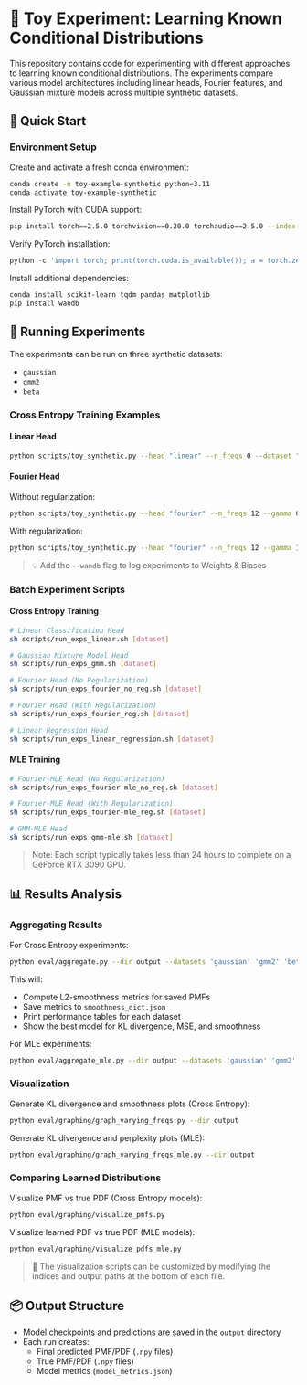 # 🎯 Toy Experiment: Learning Known Conditional Distributions

This repository contains code for experimenting with different approaches to learning known conditional distributions. The experiments compare various model architectures including linear heads, Fourier features, and Gaussian mixture models across multiple synthetic datasets.

## 🚀 Quick Start

### Environment Setup

Create and activate a fresh conda environment:

```bash
conda create -n toy-example-synthetic python=3.11
conda activate toy-example-synthetic
```

Install PyTorch with CUDA support:
```bash
pip install torch==2.5.0 torchvision==0.20.0 torchaudio==2.5.0 --index-url https://download.pytorch.org/whl/cu121
```

Verify PyTorch installation:
```python
python -c 'import torch; print(torch.cuda.is_available()); a = torch.zeros(5); a = a.to("cuda:0"); print(a)'
```

Install additional dependencies:
```bash
conda install scikit-learn tqdm pandas matplotlib
pip install wandb
```

## 🧪 Running Experiments

The experiments can be run on three synthetic datasets:
- `gaussian`
- `gmm2`
- `beta`

### Cross Entropy Training Examples

#### Linear Head
```bash
python scripts/toy_synthetic.py --head "linear" --n_freqs 0 --dataset "gmm2"
```

#### Fourier Head
Without regularization:
```bash
python scripts/toy_synthetic.py --head "fourier" --n_freqs 12 --gamma 0.0 --dataset "gmm2" 
```

With regularization:
```bash
python scripts/toy_synthetic.py --head "fourier" --n_freqs 12 --gamma 1e-6 --dataset "gmm2" 
```

> 💡 Add the `--wandb` flag to log experiments to Weights & Biases

### Batch Experiment Scripts

#### Cross Entropy Training
```bash
# Linear Classification Head
sh scripts/run_exps_linear.sh [dataset]

# Gaussian Mixture Model Head
sh scripts/run_exps_gmm.sh [dataset]

# Fourier Head (No Regularization)
sh scripts/run_exps_fourier_no_reg.sh [dataset]

# Fourier Head (With Regularization)
sh scripts/run_exps_fourier_reg.sh [dataset]

# Linear Regression Head
sh scripts/run_exps_linear_regression.sh [dataset]
```

#### MLE Training
```bash
# Fourier-MLE Head (No Regularization)
sh scripts/run_exps_fourier-mle_no_reg.sh [dataset]

# Fourier-MLE Head (With Regularization)
sh scripts/run_exps_fourier-mle_reg.sh [dataset]

# GMM-MLE Head
sh scripts/run_exps_gmm-mle.sh [dataset]
```

> Note: Each script typically takes less than 24 hours to complete on a GeForce RTX 3090 GPU.

## 📊 Results Analysis

### Aggregating Results

For Cross Entropy experiments:
```bash
python eval/aggregate.py --dir output --datasets 'gaussian' 'gmm2' 'beta'
```
This will:
- Compute L2-smoothness metrics for saved PMFs
- Save metrics to `smoothness_dict.json`
- Print performance tables for each dataset
- Show the best model for KL divergence, MSE, and smoothness

For MLE experiments:
```bash
python eval/aggregate_mle.py --dir output --datasets 'gaussian' 'gmm2' 'beta'
```

### Visualization

Generate KL divergence and smoothness plots (Cross Entropy):
```bash
python eval/graphing/graph_varying_freqs.py --dir output
```

Generate KL divergence and perplexity plots (MLE):
```bash
python eval/graphing/graph_varying_freqs_mle.py --dir output
```

### Comparing Learned Distributions

Visualize PMF vs true PDF (Cross Entropy models):
```bash
python eval/graphing/visualize_pmfs.py
```

Visualize learned PDF vs true PDF (MLE models):
```bash
python eval/graphing/visualize_pdfs_mle.py
```

> 📝 The visualization scripts can be customized by modifying the indices and output paths at the bottom of each file.

## 📦 Output Structure

- Model checkpoints and predictions are saved in the `output` directory
- Each run creates:
  - Final predicted PMF/PDF (`.npy` files)
  - True PMF/PDF (`.npy` files)
  - Model metrics (`model_metrics.json`)